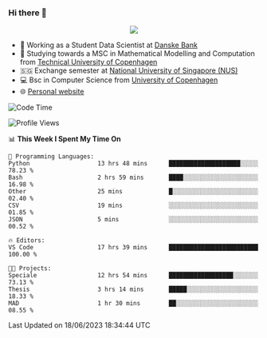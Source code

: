 ### Hi there 👋

<p align="center">
  <img src="https://media4.giphy.com/media/3ohzdKy5Z8TChSDuiA/giphy.gif?cid=ecf05e47r69cojk56gup9q8mep9liy48s94dn2uxsfh6fv39&rid=giphy.gif&ct=g" />
</p>

* 🏦 Working as a Student Data Scientist at [Danske Bank](https://danskebank.dk)
* 🧮 Studying towards a MSC in Mathematical Modelling and Computation from [Technical University of Copenhagen](https://www.dtu.dk)
* 🇸🇬 Exchange semester at [National University of Singapore (NUS)](https://www.nus.edu.sg)
* 💻 Bsc in Computer Science from [University of Copenhagen](https://www.ku.dk/english/)
* 🌐 [Personal website](https://fiskehandleren.github.io/carl-website/) 

<!--START_SECTION:waka-->
![Code Time](http://img.shields.io/badge/Code%20Time-382%20hrs%2018%20mins-blue)

![Profile Views](http://img.shields.io/badge/Profile%20Views-2-blue)

📊 **This Week I Spent My Time On** 

```text
💬 Programming Languages: 
Python                   13 hrs 48 mins      ████████████████████░░░░░   78.23 % 
Bash                     2 hrs 59 mins       ████░░░░░░░░░░░░░░░░░░░░░   16.98 % 
Other                    25 mins             █░░░░░░░░░░░░░░░░░░░░░░░░   02.40 % 
CSV                      19 mins             ░░░░░░░░░░░░░░░░░░░░░░░░░   01.85 % 
JSON                     5 mins              ░░░░░░░░░░░░░░░░░░░░░░░░░   00.52 % 

🔥 Editors: 
VS Code                  17 hrs 39 mins      █████████████████████████   100.00 % 

🐱‍💻 Projects: 
Speciale                 12 hrs 54 mins      ██████████████████░░░░░░░   73.13 % 
Thesis                   3 hrs 14 mins       █████░░░░░░░░░░░░░░░░░░░░   18.33 % 
MAD                      1 hr 30 mins        ██░░░░░░░░░░░░░░░░░░░░░░░   08.55 % 
```


 Last Updated on 18/06/2023 18:34:44 UTC
<!--END_SECTION:waka-->
